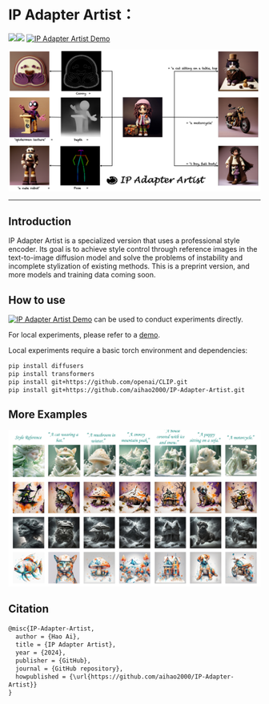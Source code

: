 # IP Adapter Artist：

<a href='https://huggingface.co/AisingioroHao0/IP-Adapter-Artist'><img src='https://img.shields.io/badge/%F0%9F%A4%97%20Hugging%20Face-Model-blue'></a><a href=''><img src='https://img.shields.io/badge/%F0%9F%A4%97%20Hugging%20Face-Dataset-blue'></a> [![**IP Adapter Artist Demo**](https://colab.research.google.com/assets/colab-badge.svg)](https://colab.research.google.com/drive/1kV7q3Gzr8GPG9cChdDQ5ncCx84TYjuu3?usp=sharing)

![image-20240807232402569](./README.assets/main.png)

------

## Introduction

IP Adapter Artist is a specialized version that uses a professional style encoder. Its goal is to achieve style control through reference images in the text-to-image diffusion model and solve the problems of instability and incomplete stylization of existing methods. This is a preprint version, and more models and training data coming soon.

## How to use

[![**IP Adapter Artist Demo**](https://colab.research.google.com/assets/colab-badge.svg)](https://colab.research.google.com/drive/1kV7q3Gzr8GPG9cChdDQ5ncCx84TYjuu3?usp=sharing)  can be used to conduct experiments directly.

For local experiments, please refer to a [demo](https://github.com/aihao2000/IP-Adapter-Artist/blob/main/ip_adapter_artist_sdxl_demo.ipynb).

Local experiments require a basic torch environment and dependencies:

```
pip install diffusers
pip install transformers
pip install git+https://github.com/openai/CLIP.git
pip install git+https://github.com/aihao2000/IP-Adapter-Artist.git
```

## More Examples

![image-20240808001612810](./README.assets/more_examples.png)


## Citation

```
@misc{IP-Adapter-Artist,
  author = {Hao Ai},
  title = {IP Adapter Artist},
  year = {2024},
  publisher = {GitHub},
  journal = {GitHub repository},
  howpublished = {\url{https://github.com/aihao2000/IP-Adapter-Artist}}
}
```